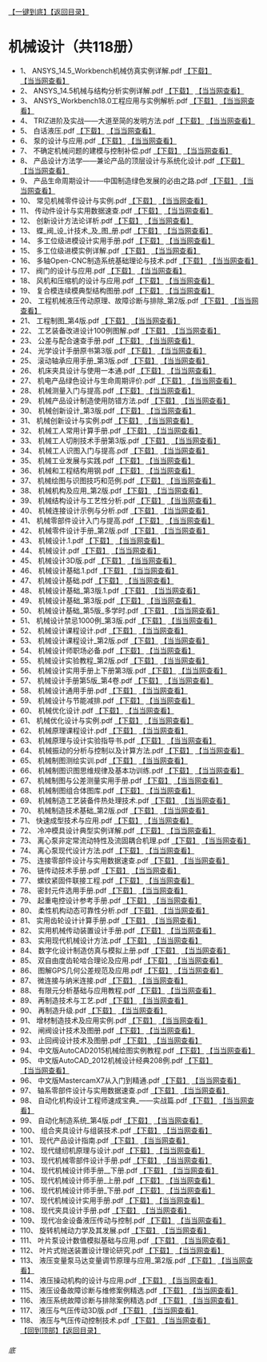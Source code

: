 [【一键到底】](#底)[【返回目录】](/README.md)
# 机械设计（共118册）
*	1、	ANSYS_14.5_Workbench机械仿真实例详解.pdf	[【下载】](https://474b.com/file/25713053-437626315)	[【当当网查看】](http://search.dangdang.com/?key=%ANSYS_14.5_Workbench机械仿真实例详解%&act=input)
*	2、	ANSYS_14.5机械与结构分析实例详解.pdf	[【下载】](https://474b.com/file/25713053-437626270)	[【当当网查看】](http://search.dangdang.com/?key=%ANSYS_14.5机械与结构分析实例详解%&act=input)
*	3、	ANSYS_Workbench18.0工程应用与实例解析.pdf	[【下载】](https://474b.com/file/25713053-437626239)	[【当当网查看】](http://search.dangdang.com/?key=%ANSYS_Workbench18.0工程应用与实例解析%&act=input)
*	4、	TRIZ进阶及实战——大道至简的发明方法.pdf	[【下载】](https://474b.com/file/25713053-437626113)	[【当当网查看】](http://search.dangdang.com/?key=%TRIZ进阶及实战——大道至简的发明方法%&act=input)
*	5、	白话液压.pdf	[【下载】](https://474b.com/file/25713053-437626099)	[【当当网查看】](http://search.dangdang.com/?key=%白话液压%&act=input)
*	6、	泵的设计与应用.pdf	[【下载】](https://474b.com/file/25713053-437625734)	[【当当网查看】](http://search.dangdang.com/?key=%泵的设计与应用%&act=input)
*	7、	不确定机械问题的建模与控制补偿.pdf	[【下载】](https://474b.com/file/25713053-437625715)	[【当当网查看】](http://search.dangdang.com/?key=%不确定机械问题的建模与控制补偿%&act=input)
*	8、	产品设计方法学——兼论产品的顶层设计与系统化设计.pdf	[【下载】](https://474b.com/file/25713053-437625695)	[【当当网查看】](http://search.dangdang.com/?key=%产品设计方法学——兼论产品的顶层设计与系统化设计%&act=input)
*	9、	产品生命周期设计——中国制造绿色发展的必由之路.pdf	[【下载】](https://474b.com/file/25713053-437625686)	[【当当网查看】](http://search.dangdang.com/?key=%产品生命周期设计——中国制造绿色发展的必由之路%&act=input)
*	10、	常见机械零件设计与实例.pdf	[【下载】](https://474b.com/file/25713053-437625637)	[【当当网查看】](http://search.dangdang.com/?key=%常见机械零件设计与实例%&act=input)
*	11、	传动件设计与实用数据速查.pdf	[【下载】](https://474b.com/file/25713053-437625610)	[【当当网查看】](http://search.dangdang.com/?key=%传动件设计与实用数据速查%&act=input)
*	12、	创新设计方法论详析.pdf	[【下载】](https://474b.com/file/25713053-437625592)	[【当当网查看】](http://search.dangdang.com/?key=%创新设计方法论详析%&act=input)
*	13、	蝶_阀_设_计技术_及_图_册.pdf	[【下载】](https://474b.com/file/25713053-437625561)	[【当当网查看】](http://search.dangdang.com/?key=%蝶_阀_设_计技术_及_图_册%&act=input)
*	14、	多工位级进模设计实用手册.pdf	[【下载】](https://474b.com/file/25713053-437625506)	[【当当网查看】](http://search.dangdang.com/?key=%多工位级进模设计实用手册%&act=input)
*	15、	多工位级进模实例详解.pdf	[【下载】](https://474b.com/file/25713053-437625248)	[【当当网查看】](http://search.dangdang.com/?key=%多工位级进模实例详解%&act=input)
*	16、	多轴Open-CNC制造系统基础理论与技术.pdf	[【下载】](https://474b.com/file/25713053-437625225)	[【当当网查看】](http://search.dangdang.com/?key=%多轴Open-CNC制造系统基础理论与技术%&act=input)
*	17、	阀门的设计与应用.pdf	[【下载】](https://474b.com/file/25713053-437625203)	[【当当网查看】](http://search.dangdang.com/?key=%阀门的设计与应用%&act=input)
*	18、	风机和压缩机的设计与应用.pdf	[【下载】](https://474b.com/file/25713053-437625161)	[【当当网查看】](http://search.dangdang.com/?key=%风机和压缩机的设计与应用%&act=input)
*	19、	复合模连续模典型结构图册.pdf	[【下载】](https://474b.com/file/25713053-437625128)	[【当当网查看】](http://search.dangdang.com/?key=%复合模连续模典型结构图册%&act=input)
*	20、	工程机械液压传动原理、故障诊断与排除_第2版.pdf	[【下载】](https://474b.com/file/25713053-437625042)	[【当当网查看】](http://search.dangdang.com/?key=%工程机械液压传动原理、故障诊断与排除_第2版%&act=input)
*	21、	工程制图_第4版.pdf	[【下载】](https://474b.com/file/25713053-437624999)	[【当当网查看】](http://search.dangdang.com/?key=%工程制图_第4版%&act=input)
*	22、	工艺装备改进设计100例图解.pdf	[【下载】](https://474b.com/file/25713053-437624984)	[【当当网查看】](http://search.dangdang.com/?key=%工艺装备改进设计100例图解%&act=input)
*	23、	公差与配合速查手册.pdf	[【下载】](https://474b.com/file/25713053-437624967)	[【当当网查看】](http://search.dangdang.com/?key=%公差与配合速查手册%&act=input)
*	24、	光学设计手册原书第3版.pdf	[【下载】](https://474b.com/file/25713053-437624950)	[【当当网查看】](http://search.dangdang.com/?key=%光学设计手册原书第3版%&act=input)
*	25、	滚动轴承应用手册_第3版.pdf	[【下载】](https://474b.com/file/25713053-437624945)	[【当当网查看】](http://search.dangdang.com/?key=%滚动轴承应用手册_第3版%&act=input)
*	26、	机床夹具设计与使用一本通.pdf	[【下载】](https://474b.com/file/25713053-437624938)	[【当当网查看】](http://search.dangdang.com/?key=%机床夹具设计与使用一本通%&act=input)
*	27、	机电产品绿色设计与生命周期评价.pdf	[【下载】](https://474b.com/file/25713053-437624910)	[【当当网查看】](http://search.dangdang.com/?key=%机电产品绿色设计与生命周期评价%&act=input)
*	28、	机械测量入门与提高.pdf	[【下载】](https://474b.com/file/25713053-437624904)	[【当当网查看】](http://search.dangdang.com/?key=%机械测量入门与提高%&act=input)
*	29、	机械产品设计制造使用防错方法.pdf	[【下载】](https://474b.com/file/25713053-437624897)	[【当当网查看】](http://search.dangdang.com/?key=%机械产品设计制造使用防错方法%&act=input)
*	30、	机械创新设计_第3版.pdf	[【下载】](https://474b.com/file/25713053-437624874)	[【当当网查看】](http://search.dangdang.com/?key=%机械创新设计_第3版%&act=input)
*	31、	机械创新设计与实例.pdf	[【下载】](https://474b.com/file/25713053-437624847)	[【当当网查看】](http://search.dangdang.com/?key=%机械创新设计与实例%&act=input)
*	32、	机械工人常用计算手册.pdf	[【下载】](https://474b.com/file/25713053-437624832)	[【当当网查看】](http://search.dangdang.com/?key=%机械工人常用计算手册%&act=input)
*	33、	机械工人切削技术手册第3版.pdf	[【下载】](https://474b.com/file/25713053-437624831)	[【当当网查看】](http://search.dangdang.com/?key=%机械工人切削技术手册第3版%&act=input)
*	34、	机械工人识图入门与提高.pdf	[【下载】](https://474b.com/file/25713053-437624814)	[【当当网查看】](http://search.dangdang.com/?key=%机械工人识图入门与提高%&act=input)
*	35、	机械工业发展与实践.pdf	[【下载】](https://474b.com/file/25713053-437624808)	[【当当网查看】](http://search.dangdang.com/?key=%机械工业发展与实践%&act=input)
*	36、	机械和工程结构用钢.pdf	[【下载】](https://474b.com/file/25713053-437624802)	[【当当网查看】](http://search.dangdang.com/?key=%机械和工程结构用钢%&act=input)
*	37、	机械绘图与识图技巧和范例.pdf	[【下载】](https://474b.com/file/25713053-437624767)	[【当当网查看】](http://search.dangdang.com/?key=%机械绘图与识图技巧和范例%&act=input)
*	38、	机械机构及应用_第2版.pdf	[【下载】](https://474b.com/file/25713053-437624745)	[【当当网查看】](http://search.dangdang.com/?key=%机械机构及应用_第2版%&act=input)
*	39、	机械结构设计与工艺性分析.pdf	[【下载】](https://474b.com/file/25713053-437624715)	[【当当网查看】](http://search.dangdang.com/?key=%机械结构设计与工艺性分析%&act=input)
*	40、	机械连接设计示例与分析.pdf	[【下载】](https://474b.com/file/25713053-437624704)	[【当当网查看】](http://search.dangdang.com/?key=%机械连接设计示例与分析%&act=input)
*	41、	机械零部件设计入门与提高.pdf	[【下载】](https://474b.com/file/25713053-437624683)	[【当当网查看】](http://search.dangdang.com/?key=%机械零部件设计入门与提高%&act=input)
*	42、	机械零件设计手册_第2版.pdf	[【下载】](https://474b.com/file/25713053-437624671)	[【当当网查看】](http://search.dangdang.com/?key=%机械零件设计手册_第2版%&act=input)
*	43、	机械设计.1.pdf	[【下载】](https://474b.com/file/25713053-437624600)	[【当当网查看】](http://search.dangdang.com/?key=%机械设计.1%&act=input)
*	44、	机械设计.pdf	[【下载】](https://474b.com/file/25713053-437624584)	[【当当网查看】](http://search.dangdang.com/?key=%机械设计%&act=input)
*	45、	机械设计3D版.pdf	[【下载】](https://474b.com/file/25713053-437624628)	[【当当网查看】](http://search.dangdang.com/?key=%机械设计3D版%&act=input)
*	46、	机械设计基础.1.pdf	[【下载】](https://474b.com/file/25713053-437624578)	[【当当网查看】](http://search.dangdang.com/?key=%机械设计基础.1%&act=input)
*	47、	机械设计基础.pdf	[【下载】](https://474b.com/file/25713053-437624563)	[【当当网查看】](http://search.dangdang.com/?key=%机械设计基础%&act=input)
*	48、	机械设计基础_第3版.1.pdf	[【下载】](https://474b.com/file/25713053-437624536)	[【当当网查看】](http://search.dangdang.com/?key=%机械设计基础_第3版.1%&act=input)
*	49、	机械设计基础_第3版.pdf	[【下载】](https://474b.com/file/25713053-437624525)	[【当当网查看】](http://search.dangdang.com/?key=%机械设计基础_第3版%&act=input)
*	50、	机械设计基础_第5版_多学时.pdf	[【下载】](https://474b.com/file/25713053-437624495)	[【当当网查看】](http://search.dangdang.com/?key=%机械设计基础_第5版_多学时%&act=input)
*	51、	机械设计禁忌1000例_第3版.pdf	[【下载】](https://474b.com/file/25713053-437624488)	[【当当网查看】](http://search.dangdang.com/?key=%机械设计禁忌1000例_第3版%&act=input)
*	52、	机械设计课程设计.pdf	[【下载】](https://474b.com/file/25713053-437624449)	[【当当网查看】](http://search.dangdang.com/?key=%机械设计课程设计%&act=input)
*	53、	机械设计课程设计_第2版.pdf	[【下载】](https://474b.com/file/25713053-437624428)	[【当当网查看】](http://search.dangdang.com/?key=%机械设计课程设计_第2版%&act=input)
*	54、	机械设计师职场必备.pdf	[【下载】](https://474b.com/file/25713053-437624389)	[【当当网查看】](http://search.dangdang.com/?key=%机械设计师职场必备%&act=input)
*	55、	机械设计实验教程_第2版.pdf	[【下载】](https://474b.com/file/25713053-437624354)	[【当当网查看】](http://search.dangdang.com/?key=%机械设计实验教程_第2版%&act=input)
*	56、	机械设计实用手册上下册第3版.pdf	[【下载】](https://474b.com/file/25713053-437624307)	[【当当网查看】](http://search.dangdang.com/?key=%机械设计实用手册上下册第3版%&act=input)
*	57、	机械设计手册第5版_第4卷.pdf	[【下载】](https://474b.com/file/25713053-437624275)	[【当当网查看】](http://search.dangdang.com/?key=%机械设计手册第5版_第4卷%&act=input)
*	58、	机械设计通用手册.pdf	[【下载】](https://474b.com/file/25713053-437624256)	[【当当网查看】](http://search.dangdang.com/?key=%机械设计通用手册%&act=input)
*	59、	机械设计与节能减排.pdf	[【下载】](https://474b.com/file/25713053-437624226)	[【当当网查看】](http://search.dangdang.com/?key=%机械设计与节能减排%&act=input)
*	60、	机械优化设计.pdf	[【下载】](https://474b.com/file/25713053-437624219)	[【当当网查看】](http://search.dangdang.com/?key=%机械优化设计%&act=input)
*	61、	机械优化设计与实例.pdf	[【下载】](https://474b.com/file/25713053-437624207)	[【当当网查看】](http://search.dangdang.com/?key=%机械优化设计与实例%&act=input)
*	62、	机械原理课程设计.pdf	[【下载】](https://474b.com/file/25713053-437624193)	[【当当网查看】](http://search.dangdang.com/?key=%机械原理课程设计%&act=input)
*	63、	机械原理与设计实验指导书.pdf	[【下载】](https://474b.com/file/25713053-437624180)	[【当当网查看】](http://search.dangdang.com/?key=%机械原理与设计实验指导书%&act=input)
*	64、	机械振动的分析与控制以及计算方法.pdf	[【下载】](https://474b.com/file/25713053-437624178)	[【当当网查看】](http://search.dangdang.com/?key=%机械振动的分析与控制以及计算方法%&act=input)
*	65、	机械制图测绘实训.pdf	[【下载】](https://474b.com/file/25713053-437624174)	[【当当网查看】](http://search.dangdang.com/?key=%机械制图测绘实训%&act=input)
*	66、	机械制图识图思维规律及基本功训练.pdf	[【下载】](https://474b.com/file/25713053-437624164)	[【当当网查看】](http://search.dangdang.com/?key=%机械制图识图思维规律及基本功训练%&act=input)
*	67、	机械制图与公差测量实用手册.pdf	[【下载】](https://474b.com/file/25713053-437624133)	[【当当网查看】](http://search.dangdang.com/?key=%机械制图与公差测量实用手册%&act=input)
*	68、	机械制图组合体图库.pdf	[【下载】](https://474b.com/file/25713053-437624119)	[【当当网查看】](http://search.dangdang.com/?key=%机械制图组合体图库%&act=input)
*	69、	机械制造工艺装备件热处理技术.pdf	[【下载】](https://474b.com/file/25713053-437624117)	[【当当网查看】](http://search.dangdang.com/?key=%机械制造工艺装备件热处理技术%&act=input)
*	70、	机械制造技术基础_第2版.pdf	[【下载】](https://474b.com/file/25713053-437624111)	[【当当网查看】](http://search.dangdang.com/?key=%机械制造技术基础_第2版%&act=input)
*	71、	快速成型技术与应用.pdf	[【下载】](https://474b.com/file/25713053-437624039)	[【当当网查看】](http://search.dangdang.com/?key=%快速成型技术与应用%&act=input)
*	72、	冷冲模具设计典型实例详解.pdf	[【下载】](https://474b.com/file/25713053-437623950)	[【当当网查看】](http://search.dangdang.com/?key=%冷冲模具设计典型实例详解%&act=input)
*	73、	离心泵非定常流动特性及流固耦合机理.pdf	[【下载】](https://474b.com/file/25713053-437623890)	[【当当网查看】](http://search.dangdang.com/?key=%离心泵非定常流动特性及流固耦合机理%&act=input)
*	74、	离心泵现代设计方法.pdf	[【下载】](https://474b.com/file/25713053-437623798)	[【当当网查看】](http://search.dangdang.com/?key=%离心泵现代设计方法%&act=input)
*	75、	连接零部件设计与实用数据速查.pdf	[【下载】](https://474b.com/file/25713053-437623720)	[【当当网查看】](http://search.dangdang.com/?key=%连接零部件设计与实用数据速查%&act=input)
*	76、	链传动技术手册.pdf	[【下载】](https://474b.com/file/25713053-437623706)	[【当当网查看】](http://search.dangdang.com/?key=%链传动技术手册%&act=input)
*	77、	螺纹紧固件联接工程.pdf	[【下载】](https://474b.com/file/25713053-437623640)	[【当当网查看】](http://search.dangdang.com/?key=%螺纹紧固件联接工程%&act=input)
*	78、	密封元件选用手册.pdf	[【下载】](https://474b.com/file/25713053-437623630)	[【当当网查看】](http://search.dangdang.com/?key=%密封元件选用手册%&act=input)
*	79、	起重电控设计参考手册.pdf	[【下载】](https://474b.com/file/25713053-437623596)	[【当当网查看】](http://search.dangdang.com/?key=%起重电控设计参考手册%&act=input)
*	80、	柔性机构动态可靠性分析.pdf	[【下载】](https://474b.com/file/25713053-437623523)	[【当当网查看】](http://search.dangdang.com/?key=%柔性机构动态可靠性分析%&act=input)
*	81、	实用齿轮设计计算手册.pdf	[【下载】](https://474b.com/file/25713053-437623519)	[【当当网查看】](http://search.dangdang.com/?key=%实用齿轮设计计算手册%&act=input)
*	82、	实用机械传动装置设计手册.pdf	[【下载】](https://474b.com/file/25713053-437623489)	[【当当网查看】](http://search.dangdang.com/?key=%实用机械传动装置设计手册%&act=input)
*	83、	实用现代机械设计方法.pdf	[【下载】](https://474b.com/file/25713053-437623325)	[【当当网查看】](http://search.dangdang.com/?key=%实用现代机械设计方法%&act=input)
*	84、	数字化设计制造仿真与模拟上册.pdf	[【下载】](https://474b.com/file/25713053-437623318)	[【当当网查看】](http://search.dangdang.com/?key=%数字化设计制造仿真与模拟上册%&act=input)
*	85、	双自由度齿轮啮合理论及应用.pdf	[【下载】](https://474b.com/file/25713053-437623237)	[【当当网查看】](http://search.dangdang.com/?key=%双自由度齿轮啮合理论及应用%&act=input)
*	86、	图解GPS几何公差规范及应用.pdf	[【下载】](https://474b.com/file/25713053-437623210)	[【当当网查看】](http://search.dangdang.com/?key=%图解GPS几何公差规范及应用%&act=input)
*	87、	微连接与纳米连接.pdf	[【下载】](https://474b.com/file/25713053-437623165)	[【当当网查看】](http://search.dangdang.com/?key=%微连接与纳米连接%&act=input)
*	88、	有限元分析基础与应用教程.pdf	[【下载】](https://474b.com/file/25713053-437627440)	[【当当网查看】](http://search.dangdang.com/?key=%有限元分析基础与应用教程%&act=input)
*	89、	再制造技术与工艺.pdf	[【下载】](https://474b.com/file/25713053-437627428)	[【当当网查看】](http://search.dangdang.com/?key=%再制造技术与工艺%&act=input)
*	90、	再制造升级.pdf	[【下载】](https://474b.com/file/25713053-437627389)	[【当当网查看】](http://search.dangdang.com/?key=%再制造升级%&act=input)
*	91、	增材制造技术及应用实例.pdf	[【下载】](https://474b.com/file/25713053-437627370)	[【当当网查看】](http://search.dangdang.com/?key=%增材制造技术及应用实例%&act=input)
*	92、	闸阀设计技术及图册.pdf	[【下载】](https://474b.com/file/25713053-437627338)	[【当当网查看】](http://search.dangdang.com/?key=%闸阀设计技术及图册%&act=input)
*	93、	止回阀设计技术及图册.pdf	[【下载】](https://474b.com/file/25713053-437627285)	[【当当网查看】](http://search.dangdang.com/?key=%止回阀设计技术及图册%&act=input)
*	94、	中文版AutoCAD2015机械绘图实例教程.pdf	[【下载】](https://474b.com/file/25713053-437627219)	[【当当网查看】](http://search.dangdang.com/?key=%中文版AutoCAD2015机械绘图实例教程%&act=input)
*	95、	中文版AutoCAD_2012机械设计经典208例.pdf	[【下载】](https://474b.com/file/25713053-437627239)	[【当当网查看】](http://search.dangdang.com/?key=%中文版AutoCAD_2012机械设计经典208例%&act=input)
*	96、	中文版MastercamX7从入门到精通.pdf	[【下载】](https://474b.com/file/25713053-437627196)	[【当当网查看】](http://search.dangdang.com/?key=%中文版MastercamX7从入门到精通%&act=input)
*	97、	轴系零部件设计与实用数据速查.pdf	[【下载】](https://474b.com/file/25713053-437627139)	[【当当网查看】](http://search.dangdang.com/?key=%轴系零部件设计与实用数据速查%&act=input)
*	98、	自动化机构设计工程师速成宝典_——实战篇.pdf	[【下载】](https://474b.com/file/25713053-437627116)	[【当当网查看】](http://search.dangdang.com/?key=%自动化机构设计工程师速成宝典_——实战篇%&act=input)
*	99、	自动化制造系统_第4版.pdf	[【下载】](https://474b.com/file/25713053-437626499)	[【当当网查看】](http://search.dangdang.com/?key=%自动化制造系统_第4版%&act=input)
*	100、	组合夹具设计与组装技术.pdf	[【下载】](https://474b.com/file/25713053-437626413)	[【当当网查看】](http://search.dangdang.com/?key=%组合夹具设计与组装技术%&act=input)
*	101、	现代产品设计指南.pdf	[【下载】](https://474b.com/file/25713053-437622648)	[【当当网查看】](http://search.dangdang.com/?key=%现代产品设计指南%&act=input)
*	102、	现代缝纫机原理与设计.pdf	[【下载】](https://474b.com/file/25713053-437622635)	[【当当网查看】](http://search.dangdang.com/?key=%现代缝纫机原理与设计%&act=input)
*	103、	现代机械零部件设计手册.pdf	[【下载】](https://474b.com/file/25713053-437622622)	[【当当网查看】](http://search.dangdang.com/?key=%现代机械零部件设计手册%&act=input)
*	104、	现代机械设计师手册__下册.pdf	[【下载】](https://474b.com/file/25713053-437622565)	[【当当网查看】](http://search.dangdang.com/?key=%现代机械设计师手册__下册%&act=input)
*	105、	现代机械设计师手册_上册.pdf	[【下载】](https://474b.com/file/25713053-437622266)	[【当当网查看】](http://search.dangdang.com/?key=%现代机械设计师手册_上册%&act=input)
*	106、	现代机械设计师手册_下册.pdf	[【下载】](https://474b.com/file/25713053-437621970)	[【当当网查看】](http://search.dangdang.com/?key=%现代机械设计师手册_下册%&act=input)
*	107、	现代机械设计实用手册.pdf	[【下载】](https://474b.com/file/25713053-437621470)	[【当当网查看】](http://search.dangdang.com/?key=%现代机械设计实用手册%&act=input)
*	108、	现代夹具设计手册.pdf	[【下载】](https://474b.com/file/25713053-437621288)	[【当当网查看】](http://search.dangdang.com/?key=%现代夹具设计手册%&act=input)
*	109、	现代冶金设备液压传动与控制.pdf	[【下载】](https://474b.com/file/25713053-437621212)	[【当当网查看】](http://search.dangdang.com/?key=%现代冶金设备液压传动与控制%&act=input)
*	110、	旋转机械动力学及其发展.pdf	[【下载】](https://474b.com/file/25713053-437621208)	[【当当网查看】](http://search.dangdang.com/?key=%旋转机械动力学及其发展%&act=input)
*	111、	叶片泵设计数值模拟基础与应用.pdf	[【下载】](https://474b.com/file/25713053-437621202)	[【当当网查看】](http://search.dangdang.com/?key=%叶片泵设计数值模拟基础与应用%&act=input)
*	112、	叶片式抛送装置设计理论研究.pdf	[【下载】](https://474b.com/file/25713053-437621182)	[【当当网查看】](http://search.dangdang.com/?key=%叶片式抛送装置设计理论研究%&act=input)
*	113、	液压变量泵马达变量调节原理与应用_第2版.pdf	[【下载】](https://474b.com/file/25713053-437621088)	[【当当网查看】](http://search.dangdang.com/?key=%液压变量泵马达变量调节原理与应用_第2版%&act=input)
*	114、	液压操动机构的设计与应用.pdf	[【下载】](https://474b.com/file/25713053-437621035)	[【当当网查看】](http://search.dangdang.com/?key=%液压操动机构的设计与应用%&act=input)
*	115、	液压设备故障诊断与维修案例精选.pdf	[【下载】](https://474b.com/file/25713053-437620974)	[【当当网查看】](http://search.dangdang.com/?key=%液压设备故障诊断与维修案例精选%&act=input)
*	116、	液压系统故障诊断与排除案例精选.pdf	[【下载】](https://474b.com/file/25713053-437620936)	[【当当网查看】](http://search.dangdang.com/?key=%液压系统故障诊断与排除案例精选%&act=input)
*	117、	液压与气压传动3D版.pdf	[【下载】](https://474b.com/file/25713053-437620814)	[【当当网查看】](http://search.dangdang.com/?key=%液压与气压传动3D版%&act=input)
*	118、	液压与气压传动控制技术.pdf	[【下载】](https://474b.com/file/25713053-437620742)	[【当当网查看】](http://search.dangdang.com/?key=%液压与气压传动控制技术%&act=input)
<br>[【回到顶部】](#readme)[【返回目录】](/README.md)
###### 底
